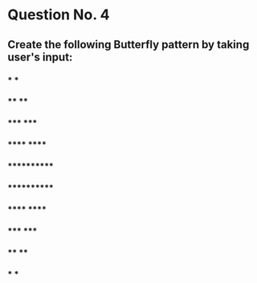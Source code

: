 # Question No. 4
## Create the following Butterfly pattern by taking user's input:

### *        *
### **      **
### ***    ***
### ****  ****
### **********
### **********
### ****  ****
### ***    ***
### **      **
### *        *

